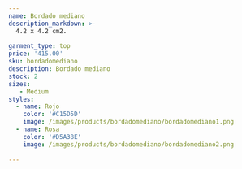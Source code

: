 ```yaml
---
name: Bordado mediano
description_markdown: >-
  4.2 x 4.2 cm2.
  
garment_type: top
price: '415.00'
sku: bordadomediano
description: Bordado mediano
stock: 2
sizes:
   - Medium
styles:
  - name: Rojo
    color: '#C15D5D'
    image: /images/products/bordadomediano/bordadomediano1.png
  - name: Rosa
    color: '#D5A38E'
    image: /images/products/bordadomediano/bordadomediano2.png
 
---
```

